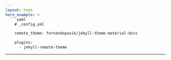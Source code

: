 ```yaml
---
layout: home
hero_example: >
  ```yaml
    # _config.yml

    remote_theme: fernandopasik/jekyll-theme-material-docs

    plugins:
      - jekyll-remote-theme
  ```
---
```


